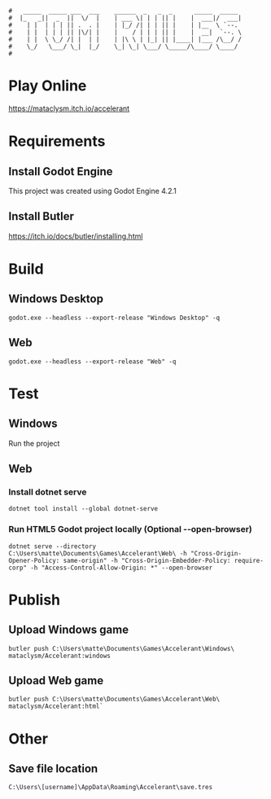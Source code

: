 ```
#   _____  _____ ___  ___    ______  _   _  _      _____  _____ 
#  |_   _||  _  ||  \/  |    | ___ \| | | || |    |  ___|/  ___|
#    | |  | | | || .  . |    | |_/ /| | | || |    | |__  \ `--. 
#    | |  | | | || |\/| |    |    / | | | || |    |  __|  `--. \
#    | |  \ \_/ /| |  | |    | |\ \ | |_| || |____| |___ /\__/ /
#    \_/   \___/ \_|  |_/    \_| \_| \___/ \_____/\____/ \____/ 
#
```
# Play Online
https://mataclysm.itch.io/accelerant

# Requirements
## Install Godot Engine
This project was created using Godot Engine 4.2.1

## Install Butler
https://itch.io/docs/butler/installing.html

# Build
## Windows Desktop
```
godot.exe --headless --export-release "Windows Desktop" -q
```

## Web
```
godot.exe --headless --export-release "Web" -q
```

# Test
## Windows
Run the project

## Web
### Install dotnet serve
```
dotnet tool install --global dotnet-serve
```

### Run HTML5 Godot project locally (Optional --open-browser)
```
dotnet serve --directory C:\Users\matte\Documents\Games\Accelerant\Web\ -h "Cross-Origin-Opener-Policy: same-origin" -h "Cross-Origin-Embedder-Policy: require-corp" -h "Access-Control-Allow-Origin: *" --open-browser
```

# Publish
## Upload Windows game
```
butler push C:\Users\matte\Documents\Games\Accelerant\Windows\ mataclysm/Accelerant:windows
```

## Upload Web game
```
butler push C:\Users\matte\Documents\Games\Accelerant\Web\ mataclysm/Accelerant:html`
```

# Other
## Save file location
`C:\Users\[username]\AppData\Roaming\Accelerant\save.tres`
